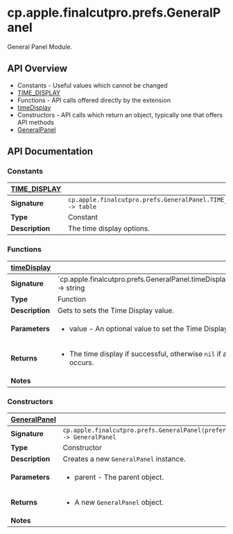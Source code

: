 # cp.apple.finalcutpro.prefs.GeneralPanel

General Panel Module.

## API Overview
* Constants - Useful values which cannot be changed
 * [TIME_DISPLAY](#TIME_DISPLAY)
* Functions - API calls offered directly by the extension
 * [timeDisplay](#timeDisplay)
* Constructors - API calls which return an object, typically one that offers API methods
 * [GeneralPanel](#GeneralPanel)

## API Documentation

### Constants

| [TIME_DISPLAY](#TIME_DISPLAY)         |                                                                                     |
| --------------------------------------------|-------------------------------------------------------------------------------------|
| **Signature**                               | `cp.apple.finalcutpro.prefs.GeneralPanel.TIME_DISPLAY -> table`                                                                    |
| **Type**                                    | Constant                                                                     |
| **Description**                             | The time display options.                                                                     |

### Functions

| [timeDisplay](#timeDisplay)         |                                                                                     |
| --------------------------------------------|-------------------------------------------------------------------------------------|
| **Signature**                               | `cp.apple.finalcutpro.prefs.GeneralPanel.timeDisplay([value]) -> string | nil`                                                                    |
| **Type**                                    | Function                                                                     |
| **Description**                             | Gets to sets the Time Display value.                                                                     |
| **Parameters**                              | <ul><li>value - An optional value to set the Time Display.</li></ul> |
| **Returns**                                 | <ul><li>The time display if successful, otherwise `nil` if an error occurs.</li></ul>          |
| **Notes**                                   | <ul></ul>                |

### Constructors

| [GeneralPanel](#GeneralPanel)         |                                                                                     |
| --------------------------------------------|-------------------------------------------------------------------------------------|
| **Signature**                               | `cp.apple.finalcutpro.prefs.GeneralPanel(preferencesDialog) -> GeneralPanel`                                                                    |
| **Type**                                    | Constructor                                                                     |
| **Description**                             | Creates a new `GeneralPanel` instance.                                                                     |
| **Parameters**                              | <ul><li>parent - The parent object.</li></ul> |
| **Returns**                                 | <ul><li>A new `GeneralPanel` object.</li></ul>          |
| **Notes**                                   | <ul></ul>                |

